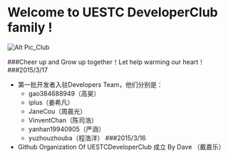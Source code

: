 # Welcome to UESTC DeveloperClub family !

![Alt Pic_Club](http://www.developerclub.cn/tpl/simplebootx/Public/images/timeline/xiangyingshi1.png)

###Cheer up and Grow up together！Let help warming our heart！
###2015/3/17
  - 第一批开发者入驻Developers Team，他们分别是：
       -  gao384688949（高昊）
       - iplus（姜希凡）
       - JaneCou（周晨光）
       - VinventChan（陈司浩）
       - yanhan19940905（严涵）
       - yuzhouzhouba（程浩洋）
###2015/3/16
  - Github Organization Of UESTCDeveloperClub 成立    By  Dave （戴嘉乐）

